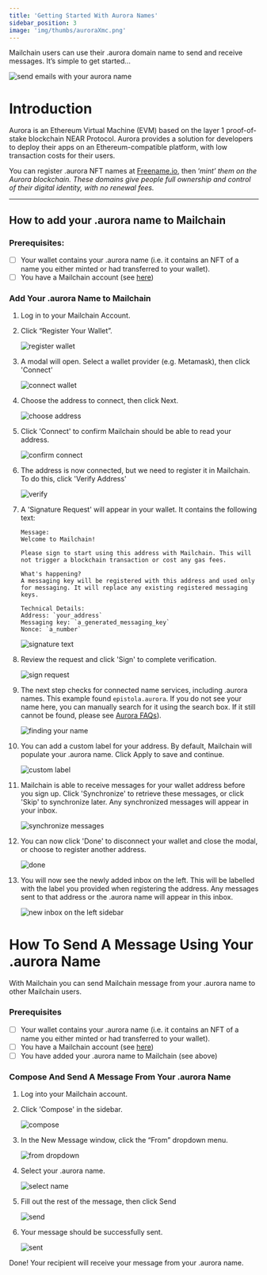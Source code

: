 ```yaml
---
title: 'Getting Started With Aurora Names'
sidebar_position: 3
image: 'img/thumbs/auroraXmc.png'
---
```


Mailchain users can use their .aurora domain name to send and receive messages. It’s simple to get started…

![send emails with your aurora name](../img-aurora/aurora.png)

# Introduction

Aurora is an Ethereum Virtual Machine (EVM) based on the layer 1 proof-of-stake blockchain NEAR Protocol. Aurora provides a solution for developers to deploy their apps on an Ethereum-compatible platform, with low transaction costs for their users.

You can register .aurora NFT names at [Freename.io](http://Freename.io), then ‘_mint’ them on the Aurora blockchain. These domains give people full ownership and control of their digital identity, with no renewal fees._

---

## How to add your .aurora name to Mailchain

### Prerequisites:

-   [ ] Your wallet contains your .aurora name (i.e. it contains an NFT of a name you either minted or had transferred to your wallet).
-   [ ] You have a Mailchain account (see [here](/user/guides/getting-started/create-a-mailchain-account))

### Add Your .aurora Name to Mailchain

1. Log in to your Mailchain Account.
2. Click “Register Your Wallet”.

    ![register wallet](../img-aurora/aurora-1.png)

3. A modal will open. Select a wallet provider (e.g. Metamask), then click 'Connect'

    ![connect wallet](../img-aurora/aurora-2.png)

4. Choose the address to connect, then click Next.

    ![choose address](../img-aurora/aurora-3.png)

5. Click 'Connect' to confirm Mailchain should be able to read your address.

    ![confirm connect](../img-aurora/aurora-4.png)

6. The address is now connected, but we need to register it in Mailchain. To do this, click 'Verify Address'

    ![verify](../img-aurora/aurora-5.png)

7. A 'Signature Request' will appear in your wallet. It contains the following text:

    ```
    Message:
    Welcome to Mailchain!

    Please sign to start using this address with Mailchain. This will not trigger a blockchain transaction or cost any gas fees.

    What's happening?
    A messaging key will be registered with this address and used only for messaging. It will replace any existing registered messaging keys.

    Technical Details:
    Address: `your_address`
    Messaging key: `a_generated_messaging_key`
    Nonce: `a_number`

    ```

    ![signature text](../img-aurora/aurora-6.png)

8. Review the request and click 'Sign' to complete verification.

    ![sign request](../img-aurora/aurora-7.png)

9. The next step checks for connected name services, including .aurora names. This example found `epistola.aurora`. If you do not see your name here, you can manually search for it using the search box. If it still cannot be found, please see [Aurora FAQs](/user/guides/name-services/aurora/aurora-faqs)).

    ![finding your name](../img-aurora/aurora-8.png)

10. You can add a custom label for your address. By default, Mailchain will populate your .aurora name. Click Apply to save and continue.

    ![custom label](../img-aurora/aurora-9.png)

11. Mailchain is able to receive messages for your wallet address before you sign up. Click 'Synchronize' to retrieve these messages, or click 'Skip' to synchronize later. Any synchronized messages will appear in your inbox.

    ![synchronize messages](../img-aurora/aurora-10.png)

12. You can now click 'Done' to disconnect your wallet and close the modal, or choose to register another address.

    ![done](../img-aurora/aurora-11.png)

13. You will now see the newly added inbox on the left. This will be labelled with the label you provided when registering the address. Any messages sent to that address or the .aurora name will appear in this inbox.

    ![new inbox on the left sidebar](../img-aurora/aurora-12.png)

# How To Send A Message Using Your .aurora Name

With Mailchain you can send Mailchain message from your .aurora name to other Mailchain users.

### Prerequisites

-   [ ] Your wallet contains your .aurora name (i.e. it contains an NFT of a name you either minted or had transferred to your wallet).
-   [ ] You have a Mailchain account (see [here](/user/guides/getting-started/create-a-mailchain-account))
-   [ ] You have added your .aurora name to Mailchain (see above)

### Compose And Send A Message From Your .aurora Name

1. Log into your Mailchain account.
2. Click 'Compose' in the sidebar.

    ![compose](../img-aurora/aurora-13.png)

3. In the New Message window, click the “From” dropdown menu.

    ![from dropdown](../img-aurora/aurora-14.png)

4. Select your .aurora name.

    ![select name](../img-aurora/aurora-15.png)

5. Fill out the rest of the message, then click Send

    ![send](../img-aurora/aurora-16.png)

6. Your message should be successfully sent.

    ![sent](../img-aurora/aurora-17.png)

Done! Your recipient will receive your message from your .aurora name.
